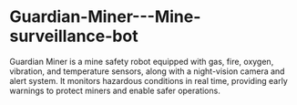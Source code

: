 # Guardian-Miner---Mine-surveillance-bot
Guardian Miner is a mine safety robot equipped with gas, fire, oxygen, vibration, and temperature sensors, along with a night-vision camera and alert system. It monitors hazardous conditions in real time, providing early warnings to protect miners and enable safer operations.
